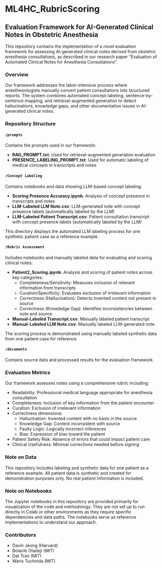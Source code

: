 # ML4HC_RubricScoring

## Evaluation Framework for AI-Generated Clinical Notes in Obstetric Anesthesia

This repository contains the implementation of a novel evaluation framework for assessing AI-generated clinical notes derived from obstetric anesthesia consultations, as described in our research paper "Evaluation of Automated Clinical Notes for Anesthesia Consultations".

### Overview

Our framework addresses the labor-intensive process where anesthesiologists manually convert patient consultations into structured reports. The system combines automated concept labeling, sentence-by-sentence mapping, and retrieval-augmented generation to detect hallucinations, knowledge gaps, and other documentation issues in AI-generated clinical notes.

### Repository Structure

#### `/prompts`

Contains the prompts used in our framework:

- **RAG_PROMPT.txt**: Used for retrieval-augmented generation evaluation
- **PRESENCE_LABELING_PROMPT.txt**: Used for automatic labeling of medical concepts in transcripts and notes

#### `/Concept Labeling`

Contains notebooks and data showing LLM-based concept labeling:

- **Scoring Presence Accuracy.ipynb**: Analysis of concept presence in transcripts and notes
- **LLM-Labeled LLM Note.csv**: LLM-generated note with concept presence labels (automatically labeled by the LLM)
- **LLM-Labeled Patient Transcript.csv**: Patient consultation transcript with concept presence labels (automatically labeled by the LLM)

This directory displays the automated LLM labeling process for one synthetic patient case as a reference example.

#### `/Rubric Assessment`

Includes notebooks and manually labeled data for evaluating and scoring clinical notes:

- **Patient2_Scoring.ipynb**: Analysis and scoring of patient notes across key categories:
  - Completeness/Sensitivity: Measures inclusion of relevant information from transcripts
  - Curation/Specificity: Evaluates exclusion of irrelevant information
  - Correctness (Hallucination): Detects invented content not present in source
  - Correctness (Knowledge Gap): Identifies inconsistencies between note and source
- **Manual-Labeled Transcript.csv**: Manually labeled patient transcript
- **Manual-Labeled LLM Note.csv**: Manually labeled LLM-generated note

The scoring process is demonstrated using manually labeled synthetic data from one patient case for reference.

#### `/documents`

Contains source data and processed results for the evaluation framework.

### Evaluation Metrics

Our framework assesses notes using a comprehensive rubric including:

- Readability: Professional medical language appropriate for anesthesia consultation
- Completeness: Inclusion of key information from the patient encounter
- Curation: Exclusion of irrelevant information
- Correctness dimensions:
  - Hallucination: Invented content with no basis in the source
  - Knowledge Gap: Content inconsistent with source
  - Faulty Logic: Logically incorrect inferences
  - Bias: Expression of bias toward the patient
- Patient Safety Risk: Absence of errors that could impact patient care
- Clinical Usefulness: Minimal corrections needed before signing

### Note on Data

This repository includes labeling and synthetic data for one patient as a reference example. All patient data is synthetic and created for demonstration purposes only. No real patient information is included.

### Note on Notebooks

The Jupyter notebooks in this repository are provided primarily for visualization of the code and methodology. They are not set up to run directly in Colab or other environments as they require specific dependencies and data paths. The notebooks serve as reference implementations to understand our approach.

### Contributors

- Davin Jeong (Harvard)
- Bolanle Oladeji (MIT)
- Dat Tran (MIT)
- Waris Tuchinda (MIT)

